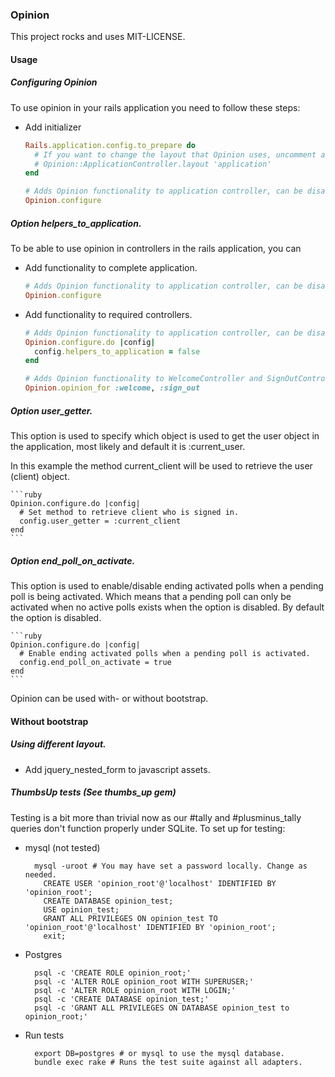 ### Opinion

This project rocks and uses MIT-LICENSE.

#### Usage

##### Configuring Opinion

To use opinion in your rails application you need to follow these steps:

 * Add initializer

    ```ruby
    Rails.application.config.to_prepare do
      # If you want to change the layout that Opinion uses, uncomment and customize the next line:
      # Opinion::ApplicationController.layout 'application'
    end

    # Adds Opinion functionality to application controller, can be disabled using helpers_to_application configuration option. 
    Opinion.configure
    ```

##### Option helpers\_to\_application.

To be able to use opinion in controllers in the rails application, you can

 * Add functionality to complete application.

    ```ruby
    # Adds Opinion functionality to application controller, can be disabled using helpers_to_application configuration option. 
    Opinion.configure
    ```

 * Add functionality to required controllers.

    ```ruby
    # Adds Opinion functionality to application controller, can be disabled using helpers_to_application configuration option. 
    Opinion.configure.do |config|
      config.helpers_to_application = false
    end

    # Adds Opinion functionality to WelcomeController and SignOutController.
    Opinion.opinion_for :welcome, :sign_out
    ```

##### Option user\_getter.

This option is used to specify which object is used to get the user object in the application, most likely and default it is :current\_user. 

In this example the method current\_client will be used to retrieve the user (client) object.

    ```ruby
    Opinion.configure.do |config|
      # Set method to retrieve client who is signed in.
      config.user_getter = :current_client
    end
    ```

##### Option end\_poll\_on\_activate.

This option is used to enable/disable ending activated polls when a pending poll is being activated. Which means that a pending poll can only
be activated when no active polls exists when the option is disabled. By default the option is disabled.

    ```ruby
    Opinion.configure.do |config|
      # Enable ending activated polls when a pending poll is activated.
      config.end_poll_on_activate = true
    end
    ```


Opinion can be used with- or without bootstrap.

#### Without bootstrap

##### Using different layout.

 * Add jquery\_nested\_form to javascript assets.

##### ThumbsUp tests (See thumbs\_up gem)

Testing is a bit more than trivial now as our #tally and #plusminus\_tally queries don't function properly under SQLite. To set up for testing:

* mysql (not tested)

    ```shell
      mysql -uroot # You may have set a password locally. Change as needed.
        CREATE USER 'opinion_root'@'localhost' IDENTIFIED BY 'opinion_root';
        CREATE DATABASE opinion_test;
        USE opinion_test;
        GRANT ALL PRIVILEGES ON opinion_test TO 'opinion_root'@'localhost' IDENTIFIED BY 'opinion_root';
        exit;
    ```
* Postgres

    ```shell
      psql -c 'CREATE ROLE opinion_root;'
      psql -c 'ALTER ROLE opinion_root WITH SUPERUSER;'
      psql -c 'ALTER ROLE opinion_root WITH LOGIN;'
      psql -c 'CREATE DATABASE opinion_test;'
      psql -c 'GRANT ALL PRIVILEGES ON DATABASE opinion_test to opinion_root;'
    ```
* Run tests

    
    ```shell
      export DB=postgres # or mysql to use the mysql database.
      bundle exec rake # Runs the test suite against all adapters.
    ```
